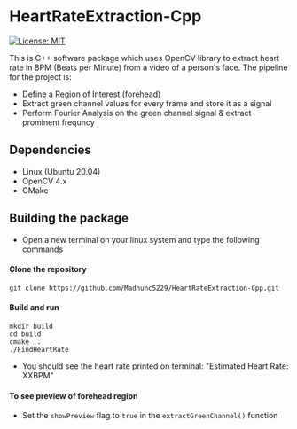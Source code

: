 # HeartRateExtraction-Cpp


[![License: MIT](https://img.shields.io/badge/License-MIT-yellow.svg)](https://opensource.org/licenses/MIT)

This is C++ software package which uses OpenCV library to extract heart rate in BPM (Beats per Minute) from a video of a person's face. The pipeline for the project is:
-  Define a Region of Interest (forehead)
-  Extract green channel values for every frame and store it as a signal
-  Perform Fourier Analysis on the green channel signal & extract prominent frequncy
  
 ## Dependencies
 - Linux (Ubuntu 20.04)
 - OpenCV 4.x
 - CMake


## Building the package
- Open a new terminal on your linux system and type the following commands 


#### Clone the repository
```
git clone https://github.com/Madhunc5229/HeartRateExtraction-Cpp.git
```

#### Build and run
```
mkdir build
cd build
cmake ..
./FindHeartRate
```
- You should see the heart rate printed on terminal: "Estimated Heart Rate: XXBPM"

#### To see preview of forehead region
- Set the `showPreview` flag to `true` in the `extractGreenChannel()` function

